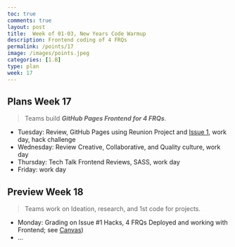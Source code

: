 ```yaml
---
toc: true
comments: true
layout: post
title:  Week of 01-03, New Years Code Warmup
description: Frontend coding of 4 FRQs
permalink: /points/17
image: /images/points.jpeg
categories: [1.B]
type: plan
week: 17
---
```


## Plans Week 17
> Teams build ***GitHub Pages Frontend for 4 FRQs***.
- Tuesday: Review, GitHub Pages using Reunion Project and [Issue 1](https://github.com/jm1021/leuck_reunion/issues/1), work day, hack challenge
- Wednesday: Review Creative, Collaborative, and Quality culture, work day
- Thursday: Tech Talk Frontend Reviews, SASS, work day
- Friday: work day

## Preview Week 18
> Teams work on Ideation, research, and 1st code for projects.
- Monday: Grading on Issue #1 Hacks, 4 FRQs Deployed and working with Frontend; see [Canvas](https://poway.instructure.com/courses/128938/assignments/2461773))
- ...
